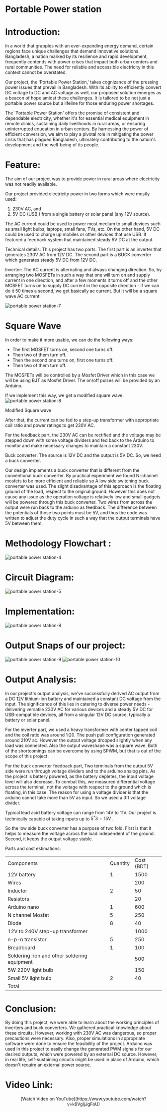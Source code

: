 # Portable Power station

# Introduction:

In a world that grapples with an ever-expanding energy demand, certain regions face unique challenges that demand innovative solutions. Bangladesh, a nation marked by its resilience and rapid development, frequently contends with power crises that impact both urban centers and rural communities. The need for reliable and accessible electricity in this context cannot be overstated.

Our project, the 'Portable Power Station,' takes cognizance of the pressing power issues that prevail in Bangladesh. With its ability to efficiently convert DC voltage to DC and AC voltage as well, our proposed solution emerges as a beacon of hope amidst these challenges. It is tailored to be not just a portable power source but a lifeline for those enduring power shortages.

The 'Portable Power Station' offers the promise of consistent and dependable electricity, whether it's for essential medical equipment in remote clinics, sustaining daily livelihoods in rural areas, or ensuring uninterrupted education in urban centers. By harnessing the power of efficient conversion, we aim to play a pivotal role in mitigating the power crisis that has plagued Bangladesh, ultimately contributing to the nation's development and the well-being of its people.



# Feature:

The aim of our project was to provide power in rural areas where electricity was not readily available.

Our project provided electricity power in two forms which were mostly used:

1. 230V AC, and  
2. 5V DC (USB,) from a single battery or solar panel (any 12V source).

The AC current could be used to power most medium to small devices such as small light bulbs, laptops, small fans, TVs, etc. On the other hand, 5V DC could be used to charge up mobiles or other devices that use USB. It featured a feedback system that maintained steady 5V DC at the output.

Technical details: This project has two parts. The first part is an inverter that generates 230V AC from 12V DC. The second part is a BUCK converter which generates steady 5V DC from 12V DC.

Inverter: The AC current is alternating and always changing direction. So, by arranging two MOSFETs in such a way that one will turn on and supply current in one direction, and after a few moments it turns off and the other MOSFET turns on to supply DC current in the opposite direction - if we can do it 50 times a second, we get basically ac current. But it will be a square wave AC current.

![portable power station-7](https://github.com/user-attachments/assets/416e4c62-42cb-4556-bd29-4c59f0c176c6)


# Square Wave

In order to make it more usable, we can do the following ways:

- The first MOSFET turns on, second one turns off.  
- Then two of them turn off.  
- Then the second one turns on, first one turns off.  
- Then two of them turn off.

The MOSFETs will be controlled by a Mosfet Driver which in this case we will be using BJT as Mosfet Driver. The on/off pulses will be provided by an Arduino.

If we implement this way, we get a modified square wave.
![portable power station-8](https://github.com/user-attachments/assets/7a71d156-caa9-402b-a209-ce99bece9845)


Modified Square wave

After that, the current can be fed to a step-up transformer with appropriate coil ratio and power ratings to get 230V AC.

For the feedback part, the 230V AC can be rectified and the voltage may be stepped down with some voltage dividers and fed back to the Arduino to monitor and make necessary changes to maintain a constant 230V.

Buck converter: The source is 12V DC and the output is 5V DC. So, we need a buck converter.

Our design implements a buck converter that is different from the conventional buck converter. By practical experiment we found N-channel mosfets to be more efficient and reliable so A low side switching buck converter was used. The slight disadvantage of this approach is the floating ground of the load, respect to the original ground. However this does not cause any issue as the operation voltage is relatively low and small gadgets will be powered through this buck converter. Two wires from across the output were run back to the arduino as feedback. The difference between the potentials of those two points must be 5V, and thus the code was written to adjust the duty cycle in such a way that the output terminals have 5V between them.

# Methodology Flowchart :

![portable power station-4](https://github.com/user-attachments/assets/7cf4fd67-fea8-46ae-ad40-557aacfcd294)


# Circuit Diagram:

![portable power station-5](https://github.com/user-attachments/assets/71c9a367-994f-47a3-bf41-1e91cf5f5794)


# Implementation:


![portable power station-8](https://github.com/user-attachments/assets/730d9dfb-7d51-4823-9bd6-5e5fd643a6a3)


# Output Snaps of our project:

![portable power station-9](https://github.com/user-attachments/assets/63e3db19-4380-441c-96df-b7432c4417a3)
![portable power station-10](https://github.com/user-attachments/assets/f3329230-55d9-4725-ae2f-6990d25e8545)


# Output Analysis:

In our project's output analysis, we've successfully derived AC output from a DC 12V lithium-ion battery and maintained a constant DC voltage from the input. The significance of this lies in catering to diverse power needs - delivering versatile 230V AC for various devices and a steady 5V DC for USB-compatible devices, all from a singular 12V DC source, typically a battery or solar panel.

For the inverter part, we used a heavy transformer with center tapped coil and the coil ratio was around 1:20. The push pull configuration generated around  $210\mathrm{V}$  ac. However the output voltage dropped slightly when any load was connected. Also the output waveshape was a square wave. Both of the shortcomings can be overcome by using SPWM, but that is out of the scope of this project.

For the buck converter feedback part, Two terminals from the output 5V side were run through voltage dividers and to the arduino analog pins. As the project is battery powered, as the battery depletes, the input voltage level will also decrease. To combat this, we measured differential voltage across the terminal, not the voltage with respect to the ground which is floating, in this case. The reason for using a voltage divider is that the arduino cannot take more than 5V as input. So we used a 3:1 voltage divider.

Typical lead acid battery voltage can range from 14V to 11V. Our project is technically capable of taking inputs up to  $5^{*}3 = 15\mathrm{V}$ .

So the low side buck converter has a purpose of two fold. First is that it helps to measure the voltage across the load independent of the ground. Second, it keeps the output voltage stable.

Parts and cost estimations:  

<table><tr><td>Components</td><td>Quantity</td><td>Cost (BDT)</td></tr><tr><td>12V battery</td><td>1</td><td>1500</td></tr><tr><td>Wires</td><td></td><td>200</td></tr><tr><td>Inductor</td><td>2</td><td>50</td></tr><tr><td>Resistors</td><td></td><td>20</td></tr><tr><td>Arduino nano</td><td>1</td><td>600</td></tr><tr><td>N channel Mosfet</td><td>5</td><td>250</td></tr><tr><td>Diode</td><td>8</td><td>40</td></tr><tr><td>12V to 240V step-up transformer</td><td></td><td>1000</td></tr><tr><td>n-p-n transistor</td><td>5</td><td>250</td></tr><tr><td>Breadboard</td><td>1</td><td>100</td></tr><tr><td>Soldering iron and other soldering equipment</td><td></td><td>500</td></tr><tr><td>5W 220V light bulb</td><td></td><td>150</td></tr><tr><td>Small 5V light bulb</td><td>2</td><td>40</td></tr><tr><td>Total</td><td></td><td></td></tr></table>

# Conclusion:

By doing this project, we were able to learn about the working principles of inverters and buck converters. We gathered practical knowledge about these circuits. However, working with 230V AC was dangerous, so proper precautions were necessary. Also, proper simulations in appropriate software were done to ensure the feasibility of the project. Arduino was used in this project to easily change the generated PWM signals for our desired outputs, which were powered by an external DC source. However, in real life, self-sustaining circuits might be used in place of Arduino, which doesn't require an external power source.


# Video Link:
<div style="text-align: center;">
  [Watch Video on YouTube](https://www.youtube.com/watch?v=k9VgIjJgFoU)
</div>
